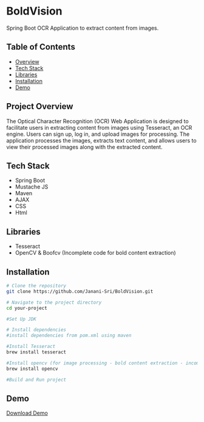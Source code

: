 # BoldVision
Spring Boot OCR Application to extract content from images.

## Table of Contents
- [Overview](#project-overview)
- [Tech Stack](#tech-stack)
- [Libraries](#libraries)
- [Installation](#installation)
- [Demo](#demo)

## Project Overview
The Optical Character Recognition (OCR) Web Application is designed to facilitate users in extracting content from images using Tesseract, an OCR engine. Users can sign up, log in, and upload images for processing. The application processes the images, extracts text content, and allows users to view their processed images along with the extracted content.

## Tech Stack

- Spring Boot
- Mustache JS
- Maven
- AJAX
- CSS
- Html

## Libraries

- Tesseract
- OpenCV & Boofcv (Incomplete code for bold content extraction)

## Installation

```bash
# Clone the repository
git clone https://github.com/Janani-Sri/BoldVision.git

# Navigate to the project directory
cd your-project

#Set Up JDK

# Install dependencies
#install dependencies from pom.xml using maven

#Install Tesseract
brew install tesseract

#Install opencv (for image processing - bold content extraction - incomlete code in this repo)
brew install opencv

#Build and Run project
```

## Demo

[Download Demo](src/main/resources/static/video/demo.mov)





